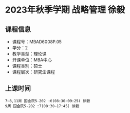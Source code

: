 # 2023年秋季学期 战略管理 徐毅






## 课程信息

- 课程号：MBAD6008P.05
- 学分：2
- 教学类型：理论课
- 开课单位：MBA中心
- 课程类别：硕士
- 课程层次：研究生课程

## 上课时间

```
7~8,11周 国金院5-202 :6(08:30~09:25) 徐毅
9周 国金院5-202 :7(08:30~17:45) 徐毅
```

